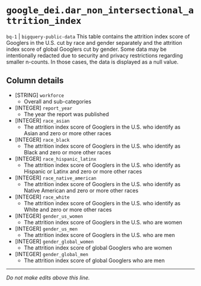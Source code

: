 # `google_dei.dar_non_intersectional_attrition_index`
`bq-1` | `bigquery-public-data`
This table contains the attrition index score of Googlers in the U.S. cut by race and gender separately and the attrition index score of global Googlers cut by gender. Some data may be intentionally redacted due to security and privacy restrictions regarding smaller n-counts. In those cases, the data is displayed as a null value.

## Column details
* [STRING]    `workforce`
  - Overall and sub-categories
* [INTEGER]   `report_year`
  - The year the report was published
* [INTEGER]   `race_asian`
  - The attrition index score of Googlers in the U.S. who identify as Asian and zero or more other races   
* [INTEGER]   `race_black`
  - The attrition index score of Googlers in the U.S. who identify as Black and zero or more other races   
* [INTEGER]   `race_hispanic_latinx`
  - The attrition index score of Googlers in the U.S. who identify as Hispanic or Latinx and zero or more other races  
* [INTEGER]   `race_native_american`
  - The attrition index score of Googlers in the U.S. who identify as Native American and zero or more other races     
* [INTEGER]   `race_white`
  - The attrition index score of Googlers in the U.S. who identify as White and zero or more other races 
* [INTEGER]   `gender_us_women`
  - The attrition index score of Googlers in the U.S. who are women
* [INTEGER]   `gender_us_men`
  - The attrition index score of Googlers in the U.S. who are men
* [INTEGER]   `gender_global_women`
  - The attrition index score of global Googlers who are women 
* [INTEGER]   `gender_global_men`
  - The attrition index score of global Googlers who are men 

-------------------------------------------------------------------------------
*Do not make edits above this line.*
